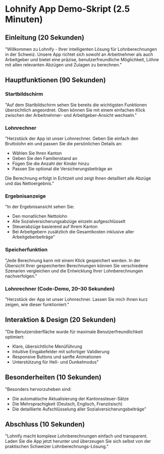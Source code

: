 # Lohnify App Demo-Skript (2.5 Minuten)

## Einleitung (20 Sekunden)
"Willkommen zu Lohnify - Ihrer intelligenten Lösung für Lohnberechnungen in der Schweiz. Unsere App richtet sich sowohl an Arbeitnehmer als auch Arbeitgeber und bietet eine präzise, benutzerfreundliche Möglichkeit, Löhne mit allen relevanten Abzügen und Zulagen zu berechnen."

## Hauptfunktionen (90 Sekunden)

### Startbildschirm
"Auf dem Startbildschirm sehen Sie bereits die wichtigsten Funktionen übersichtlich angeordnet. Oben können Sie mit einem einfachen Klick zwischen der Arbeitnehmer- und Arbeitgeber-Ansicht wechseln."

### Lohnrechner
"Herzstück der App ist unser Lohnrechner. Geben Sie einfach den Bruttolohn ein und passen Sie die persönlichen Details an:
- Wählen Sie Ihren Kanton
- Geben Sie den Familienstand an
- Fügen Sie die Anzahl der Kinder hinzu
- Passen Sie optional die Versicherungsbeiträge an

Die Berechnung erfolgt in Echtzeit und zeigt Ihnen detailliert alle Abzüge und das Nettoergebnis."

### Ergebnisanzeige
"In der Ergebnisansicht sehen Sie:
- Den monatlichen Nettolohn
- Alle Sozialversicherungsabzüge einzeln aufgeschlüsselt
- Steuerabzüge basierend auf Ihrem Kanton
- Bei Arbeitgebern zusätzlich die Gesamtkosten inklusive aller Arbeitgeberbeiträge"

### Speicherfunktion
"Jede Berechnung kann mit einem Klick gespeichert werden. In der Übersicht Ihrer gespeicherten Berechnungen können Sie verschiedene Szenarien vergleichen und die Entwicklung Ihrer Lohnberechnungen nachverfolgen."

### Lohnrechner (Code-Demo, 20–30 Sekunden)

"Herzstück der App ist unser Lohnrechner. Lassen Sie mich Ihnen kurz zeigen, wie dieser funktioniert:"

## Interaktion & Design (20 Sekunden)
"Die Benutzeroberfläche wurde für maximale Benutzerfreundlichkeit optimiert:
- Klare, übersichtliche Menüführung
- Intuitive Eingabefelder mit sofortiger Validierung
- Responsive Buttons und sanfte Animationen
- Unterstützung für Hell- und Dunkelmodus"

## Besonderheiten (10 Sekunden)
"Besonders hervorzuheben sind:
- Die automatische Aktualisierung der Kantonssteuer-Sätze
- Die Mehrsprachigkeit (Deutsch, Englisch, Französisch)
- Die detaillierte Aufschlüsselung aller Sozialversicherungsbeiträge"

## Abschluss (10 Sekunden)
"Lohnify macht komplexe Lohnberechnungen einfach und transparent. Laden Sie die App jetzt herunter und überzeugen Sie sich selbst von der praktischen Schweizer Lohnberechnungs-Lösung."
